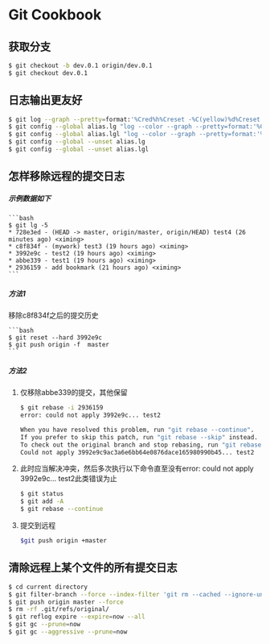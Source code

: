 # Git Cookbook

## 获取分支
```sh
$ git checkout -b dev.0.1 origin/dev.0.1 
$ git checkout dev.0.1
```

## 日志输出更友好
```bash
$ git log --graph --pretty=format:'%Cred%h%Creset -%C(yellow)%d%Creset %s %Cgreen(%cr) %C(bold blue)<%an>%Creset' --abbrev-commit
$ git config --global alias.lg "log --color --graph --pretty=format:'%Cred%h%Creset -%C(yellow)%d%Creset %s %Cgreen(%cr) %C(bold blue)<%an>%Creset' --abbrev-commit"
$ git config --global alias.lgl "log --color --graph --pretty=format:'%Cred%h%Creset -%C(yellow)%d%Creset %s %Cgreen(%ci) %C(bold blue)<%an>%Creset' --abbrev-commit"
$ git config --global --unset alias.lg
$ git config --global --unset alias.lgl
```

## 怎样移除远程的提交日志
##### 示例数据如下
	```bash
	$ git lg -5
	* 728e3ed - (HEAD -> master, origin/master, origin/HEAD) test4 (26 minutes ago) <ximing>
	* c8f834f - (mywork) test3 (19 hours ago) <ximing>
	* 3992e9c - test2 (19 hours ago) <ximing>
	* abbe339 - test1 (19 hours ago) <ximing>
	* 2936159 - add bookmark (21 hours ago) <ximing>
	```
##### 方法1 

移除c8f834f之后的提交历史

	```bash
	$ git reset --hard 3992e9c
	$ git push origin -f  master
	```

##### 方法2  
1. 仅移除abbe339的提交，其他保留

	```bash
	$ git rebase -i 2936159
	error: could not apply 3992e9c... test2

	When you have resolved this problem, run "git rebase --continue".
	If you prefer to skip this patch, run "git rebase --skip" instead.
	To check out the original branch and stop rebasing, run "git rebase --abort".
	Could not apply 3992e9c9ac3a6e6bb64e0876dace165980990b45... test2
	```
2. 此时应当解决冲突，然后多次执行以下命令直至没有error: could not apply 3992e9c... test2此类错误为止

	```bash
	$ git status
	$ git add -A 
	$ git rebase --continue
	```
3. 提交到远程

	```bash
	$git push origin +master
	```

## 清除远程上某个文件的所有提交日志

``` bash
$ cd current directory
$ git filter-branch --force --index-filter 'git rm --cached --ignore-unmatch 文件名' --prune-empty --tag-name-filter cat -- --all
$ git push origin master --force
$ rm -rf .git/refs/original/
$ git reflog expire --expire=now --all
$ git gc --prune=now
$ git gc --aggressive --prune=now
```

